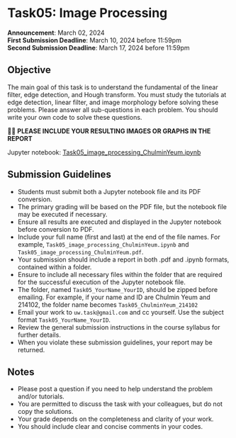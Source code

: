# Task05: Image Processing

**Announcement**: March 02, 2024        
**First Submission Deadline**: March 10, 2024 before 11:59pm  
**Second Submission Deadline**: March 17, 2024 before 11:59pm          

## Objective
The main goal of this task is to understand the fundamental of the linear filter, edge detection, and Hough transform. You must study the tutorials at edge detection, linear filter, and image morphology before solving these problems. Please answer all sub-questions in each problem. You should write your own code to solve these questions. 

:loudspeaker::loudspeaker: **PLEASE INCLUDE YOUR RESULTING IMAGES OR GRAPHS IN THE REPORT**

Jupyter notebook: [Task05_image_processing_ChulminYeum.ipynb](Task05_image_processing_ChulminYeum.ipynb)

## Submission Guidelines
* Students must submit both a Jupyter notebook file and its PDF conversion.
* The primary grading will be based on the PDF file, but the notebook file may be executed if necessary.
* Ensure all results are executed and displayed in the Jupyter notebook before conversion to PDF. 
* Include your full name (first and last) at the end of the file names. For example, `Task05_image_processing_ChulminYeum.ipynb` and `Task05_image_processing_ChulminYeum.pdf`.
* Your submission should include a report in both .pdf and .ipynb formats, contained within a folder. 
* Ensure to include all necessary files within the folder that are required for the successful execution of the Jupyter notebook file.
* The folder, named `Task05_YourName_YourID`, should be zipped before emailing. For example, if your name and ID are Chulmin Yeum and 214102, the folder name becomes `Task05_ChulminYeum_214102`
* Email your work to `uw.task@gmail.com` and cc yourself. Use the subject format `Task05_YourName_YourID`.
* Review the general submission instructions in the course syllabus for further details.
* When you violate these submission guidelines, your report may be returned. 


## Notes
* Please post a question if you need to help understand the problem and/or tutorials. 
* You are permitted to discuss the task with your colleagues, but do not copy the solutions.     
* Your grade depends on the completeness and clarity of your work.  
* You should include clear and concise comments in your codes.  


